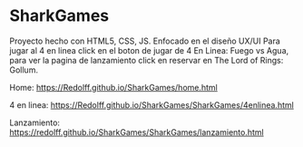 # SharkGames
Proyecto hecho con HTML5, CSS, JS. Enfocado en el diseño UX/UI
Para jugar al 4 en linea click en el boton de jugar de 4 En Linea: Fuego vs Agua, para ver la pagina de lanzamiento click en reservar en The Lord of Rings: Gollum.

Home: https://Redolff.github.io/SharkGames/home.html

4 en linea: https://Redolff.github.io/SharkGames/SharkGames/4enlinea.html

Lanzamiento: https://redolff.github.io/SharkGames/SharkGames/lanzamiento.html
